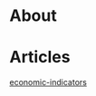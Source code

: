 # About

# Articles

[economic-indicators](https://ophilocs.github.io/invest-india/economic-indicators/)



